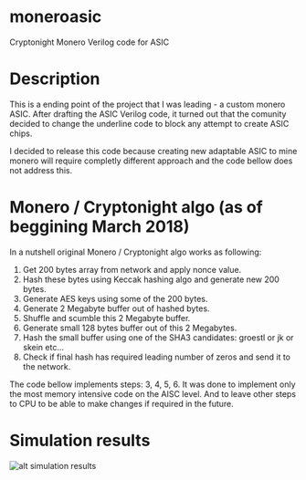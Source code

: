# moneroasic
Cryptonight Monero Verilog code for ASIC

# Description
This is a ending point of the project that I was leading - a custom monero ASIC.
After drafting the ASIC Verilog code, it turned out that the comunity decided to
change the underline code to block any attempt to create ASIC chips.

I decided to release this code because creating new adaptable ASIC to mine monero
will require completly different approach and the code bellow does not address this.

# Monero / Cryptonight algo (as of beggining March 2018)
In a nutshell original Monero / Cryptonight algo works as following:
1. Get 200 bytes array from network and apply nonce value.
2. Hash these bytes using Keccak hashing algo and generate new 200 bytes.
3. Generate AES keys using some of the 200 bytes.
4. Generate 2 Megabyte buffer out of hashed bytes.
5. Shuffle and scumble this 2 Megabyte buffer.
6. Generate small 128 bytes buffer out of this 2 Megabytes.
7. Hash the small buffer using one of the SHA3 candidates: groestl or jk or skein etc...
8. Check if final hash has required leading number of zeros and send it to the network.

The code bellow implements steps: 3, 4, 5, 6. It was done to implement only the
most memory intensive code on the AISC level. And to leave other steps to CPU to be
able to make changes if required in the future.

# Simulation results
![alt simulation results](https://raw.githubusercontent.com/stremovsky/moneroasic/master/simulation.png)

